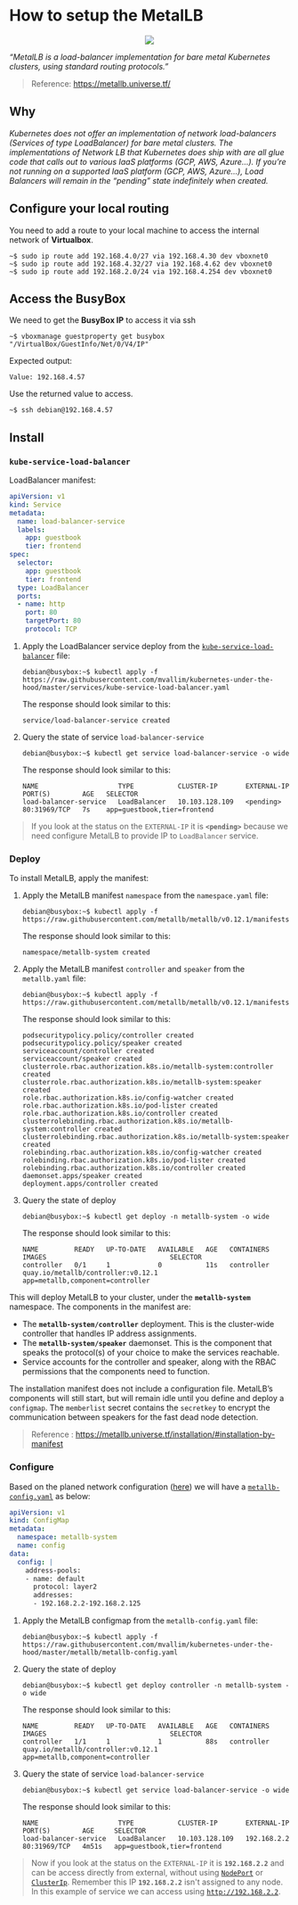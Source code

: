# How to setup the MetalLB

<p align="center">
  <img src="images/metallb-logo.png">
</p>

*“MetalLB is a load-balancer implementation for bare metal Kubernetes clusters, using standard routing protocols.”*

> Reference: <https://metallb.universe.tf/>

## Why

*Kubernetes does not offer an implementation of network load-balancers (Services of type LoadBalancer) for bare metal clusters. The implementations of Network LB that Kubernetes does ship with are all glue code that calls out to various IaaS platforms (GCP, AWS, Azure…). If you’re not running on a supported IaaS platform (GCP, AWS, Azure…), Load Balancers will remain in the “pending” state indefinitely when created.*

## Configure your local routing

You need to add a route to your local machine to access the internal network of **Virtualbox**.

```console
~$ sudo ip route add 192.168.4.0/27 via 192.168.4.30 dev vboxnet0
~$ sudo ip route add 192.168.4.32/27 via 192.168.4.62 dev vboxnet0
~$ sudo ip route add 192.168.2.0/24 via 192.168.4.254 dev vboxnet0
```

## Access the BusyBox

We need to get the **BusyBox IP** to access it via ssh

```console
~$ vboxmanage guestproperty get busybox "/VirtualBox/GuestInfo/Net/0/V4/IP"
```

Expected output:

```console
Value: 192.168.4.57
```

Use the returned value to access.

```cosole
~$ ssh debian@192.168.4.57
```

## Install

### `kube-service-load-balancer`

LoadBalancer manifest:

```yaml
apiVersion: v1
kind: Service
metadata:  
  name: load-balancer-service
  labels:
    app: guestbook
    tier: frontend
spec:
  selector:
    app: guestbook
    tier: frontend
  type: LoadBalancer
  ports:  
  - name: http
    port: 80
    targetPort: 80
    protocol: TCP
```

1. Apply the LoadBalancer service deploy from the [`kube-service-load-balancer`](../services/kube-service-load-balancer.yaml) file:

   ```console
   debian@busybox:~$ kubectl apply -f https://raw.githubusercontent.com/mvallim/kubernetes-under-the-hood/master/services/kube-service-load-balancer.yaml
   ```

   The response should look similar to this:

   ```text
   service/load-balancer-service created
   ```

2. Query the state of service `load-balancer-service`

   ```console
   debian@busybox:~$ kubectl get service load-balancer-service -o wide
   ```

   The response should look similar to this:

   ```text
   NAME                    TYPE           CLUSTER-IP       EXTERNAL-IP   PORT(S)        AGE   SELECTOR
   load-balancer-service   LoadBalancer   10.103.128.109   <pending>     80:31969/TCP   7s    app=guestbook,tier=frontend
   ```

> If you look at the status on the `EXTERNAL-IP` it is **`<pending>`** because we need configure MetalLB to provide IP to `LoadBalancer` service.

### Deploy

To install MetalLB, apply the manifest:

1. Apply the MetalLB manifest `namespace` from the `namespace.yaml` file:

   ```console
   debian@busybox:~$ kubectl apply -f https://raw.githubusercontent.com/metallb/metallb/v0.12.1/manifests/namespace.yaml
   ```

   The response should look similar to this:

   ```text
   namespace/metallb-system created
   ```

2. Apply the MetalLB manifest `controller` and `speaker` from the `metallb.yaml` file:

   ```console
   debian@busybox:~$ kubectl apply -f https://raw.githubusercontent.com/metallb/metallb/v0.12.1/manifests/metallb.yaml
   ```

   The response should look similar to this:

   ```text
   podsecuritypolicy.policy/controller created
   podsecuritypolicy.policy/speaker created
   serviceaccount/controller created
   serviceaccount/speaker created
   clusterrole.rbac.authorization.k8s.io/metallb-system:controller created
   clusterrole.rbac.authorization.k8s.io/metallb-system:speaker created
   role.rbac.authorization.k8s.io/config-watcher created
   role.rbac.authorization.k8s.io/pod-lister created
   role.rbac.authorization.k8s.io/controller created
   clusterrolebinding.rbac.authorization.k8s.io/metallb-system:controller created
   clusterrolebinding.rbac.authorization.k8s.io/metallb-system:speaker created
   rolebinding.rbac.authorization.k8s.io/config-watcher created
   rolebinding.rbac.authorization.k8s.io/pod-lister created
   rolebinding.rbac.authorization.k8s.io/controller created
   daemonset.apps/speaker created
   deployment.apps/controller created
   ```

3. Query the state of deploy

   ```shell
   debian@busybox:~$ kubectl get deploy -n metallb-system -o wide
   ```

   The response should look similar to this:

   ```console
   NAME         READY   UP-TO-DATE   AVAILABLE   AGE   CONTAINERS   IMAGES                               SELECTOR
   controller   0/1     1            0           11s   controller   quay.io/metallb/controller:v0.12.1   app=metallb,component=controller
   ```

This will deploy MetalLB to your cluster, under the **`metallb-system`** namespace. The components in the manifest are:

* The **`metallb-system/controller`** deployment. This is the cluster-wide controller that handles IP address assignments.  
* The **`metallb-system/speaker`** daemonset. This is the component that speaks the protocol(s) of your choice to make the services reachable.  
* Service accounts for the controller and speaker, along with the RBAC permissions that the components need to function.

The installation manifest does not include a configuration file. MetalLB’s components will still start, but will remain idle until you define and deploy a `configmap`. The `memberlist` secret contains the `secretkey` to encrypt the communication between speakers for the fast dead node detection.

> Reference : <https://metallb.universe.tf/installation/#installation-by-manifest>

### Configure

Based on the planed network configuration ([here](/documentation/network-segmentation.md#loadbalancer)) we will have a [`metallb-config.yaml`](../metallb/metallb-config.yaml) as below:

```yaml
apiVersion: v1
kind: ConfigMap
metadata:
  namespace: metallb-system
  name: config
data:
  config: |
    address-pools:
    - name: default
      protocol: layer2
      addresses:
      - 192.168.2.2-192.168.2.125
```

1. Apply the MetalLB configmap from the `metallb-config.yaml` file:

   ```console
   debian@busybox:~$ kubectl apply -f https://raw.githubusercontent.com/mvallim/kubernetes-under-the-hood/master/metallb/metallb-config.yaml
   ```

2. Query the state of deploy

   ```console
   debian@busybox:~$ kubectl get deploy controller -n metallb-system -o wide
   ```

   The response should look similar to this:

   ```console
   NAME         READY   UP-TO-DATE   AVAILABLE   AGE   CONTAINERS   IMAGES                               SELECTOR
   controller   1/1     1            1           88s   controller   quay.io/metallb/controller:v0.12.1   app=metallb,component=controller
   ```

3. Query the state of service `load-balancer-service`

   ```console
   debian@busybox:~$ kubectl get service load-balancer-service -o wide
   ```

   The response should look similar to this:

   ```text
   NAME                    TYPE           CLUSTER-IP       EXTERNAL-IP   PORT(S)        AGE     SELECTOR
   load-balancer-service   LoadBalancer   10.103.128.109   192.168.2.2   80:31969/TCP   4m51s   app=guestbook,tier=frontend
   ```

> Now if you look at the status on the `EXTERNAL-IP` it is **`192.168.2.2`** and can be access directly from external, without using [`NodePort`](/documentation/kube.md#service) or [`ClusterIp`](/documentation/kube.md#service). Remember this IP **`192.168.2.2`** isn't assigned to any node. In this example of service we can access using [`http://192.168.2.2`](http://192.168.2.2).
